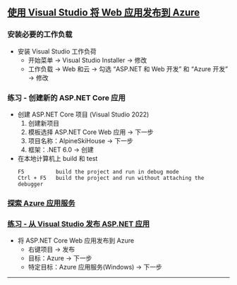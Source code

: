 ## [使用 Visual Studio 将 Web 应用发布到 Azure](https://learn.microsoft.com/zh-cn/training/modules/publish-azure-web-app-with-visual-studio/)
### 安装必要的工作负载
- 安装 Visual Studio 工作负荷
    - 开始菜单 → Visual Studio Installer → 修改
    - 工作负载 → Web 和云 → 勾选 “ASP.NET 和 Web 开发” 和 “Azure 开发” → 修改
### 练习 - 创建新的 ASP.NET Core 应用
- 创建 ASP.NET Core 项目 (Visual Studio 2022)
    1. 创建新项目
    2. 模板选择 ASP.NET Core Web 应用 → 下一步
    3. 项目名称：AlpineSkiHouse → 下一步
    4. 框架：.NET 6.0 → 创建
- 在本地计算机上 build 和 test
    ```
    F5          build the project and run in debug mode
    Ctrl + F5   build the project and run without attaching the debugger
    ```
### [探索 Azure 应用服务](https://learn.microsoft.com/zh-cn/training/modules/publish-azure-web-app-with-visual-studio/4-explore-the-azure-app-service)
### [练习 - 从 Visual Studio 发布 ASP.NET 应用](https://learn.microsoft.com/zh-cn/training/modules/publish-azure-web-app-with-visual-studio/5-exercise-publish-an-asp.net-app-from-visual-studio)
- 将 ASP.NET Core Web 应用发布到 Azure
    - 右键项目 → 发布
    - 目标：Azure → 下一步
    - 特定目标：Azure 应用服务(Windows) → 下一步
---
